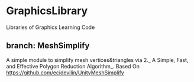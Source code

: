 # GraphicsLibrary
Libraries of Graphics Learning Code

## branch: **MeshSimplify**
A simple module to simplify mesh vertices&triangles via 2._ A Simple, Fast, and Effective Polygon Reduction Algorithm_. Based On https://github.com/ecidevilin/UnityMeshSimplify
